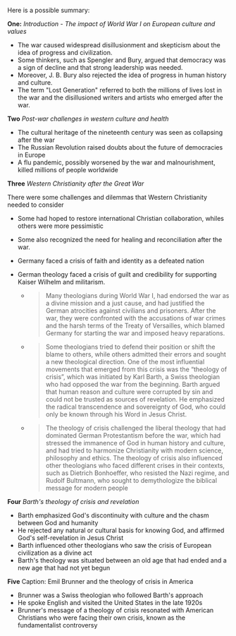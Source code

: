 Here is a possible summary:

**One:** _Introduction - The impact of World War I on European culture and values_

- The war caused widespread disillusionment and skepticism about the idea of progress and civilization.
- Some thinkers, such as Spengler and Bury, argued that democracy was a sign of decline and that strong leadership was needed.
- Moreover, J. B. Bury also rejected the idea of progress in human history and culture.
- The term "Lost Generation" referred to both the millions of lives lost in the war and the disillusioned writers and artists who emerged after the war.

**Two** _Post-war challenges in western culture and health_

- The cultural heritage of the nineteenth century was seen as collapsing after the war
- The Russian Revolution raised doubts about the future of democracies in Europe
- A flu pandemic, possibly worsened by the war and malnourishment, killed millions of people worldwide

**Three** _Western Christianity after the Great War_

There were some challenges and dilemmas that Western Christianity needed to consider

- Some had hoped to restore international Christian collaboration, whiles others were more pessimistic
- Some also recognized the need for healing and reconciliation after the war.
- Germany faced a crisis of faith and identity as a defeated nation
- German theology faced a crisis of guilt and credibility for supporting Kaiser Wilhelm and militarism.

  - > Many theologians during World War I, had endorsed the war as a divine mission and a just cause, and had justified the German atrocities against civilians and prisoners. After the war, they were confronted with the accusations of war crimes and the harsh terms of the Treaty of Versailles, which blamed Germany for starting the war and imposed heavy reparations.

  - > Some theologians tried to defend their position or shift the blame to others, while others admitted their errors and sought a new theological direction. One of the most influential movements that emerged from this crisis was the “theology of crisis”, which was initiated by Karl Barth, a Swiss theologian who had opposed the war from the beginning. Barth argued that human reason and culture were corrupted by sin and could not be trusted as sources of revelation. He emphasized the radical transcendence and sovereignty of God, who could only be known through his Word in Jesus Christ.

  - > The theology of crisis challenged the liberal theology that had dominated German Protestantism before the war, which had stressed the immanence of God in human history and culture, and had tried to harmonize Christianity with modern science, philosophy and ethics. The theology of crisis also influenced other theologians who faced different crises in their contexts, such as Dietrich Bonhoeffer, who resisted the Nazi regime, and Rudolf Bultmann, who sought to demythologize the biblical message for modern people

**Four** _Barth's theology of crisis and revelation_

- Barth emphasized God's discontinuity with culture and the chasm between God and humanity
- He rejected any natural or cultural basis for knowing God, and affirmed God's self-revelation in Jesus Christ
- Barth influenced other theologians who saw the crisis of European civilization as a divine act
- Barth's theology was situated between an old age that had ended and a new age that had not yet begun

**Five** Caption: Emil Brunner and the theology of crisis in America

- Brunner was a Swiss theologian who followed Barth's approach
- He spoke English and visited the United States in the late 1920s
- Brunner's message of a theology of crisis resonated with American Christians who were facing their own crisis, known as the fundamentalist controversy
